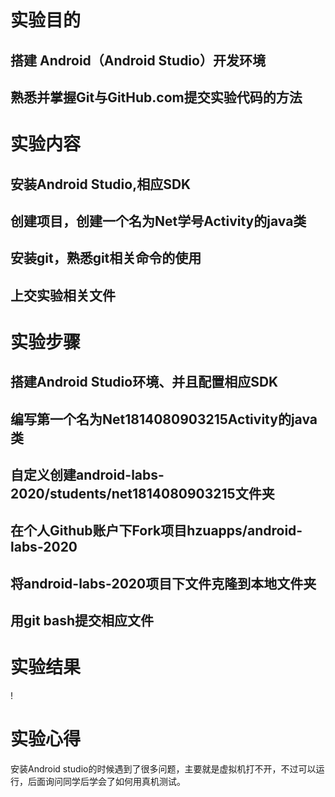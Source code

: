 # 实验目的
## 搭建 Android（Android Studio）开发环境
## 熟悉并掌握Git与GitHub.com提交实验代码的方法

# 实验内容
## 安装Android Studio,相应SDK
## 创建项目，创建一个名为Net学号Activity的java类
## 安装git，熟悉git相关命令的使用
## 上交实验相关文件

# 实验步骤
## 搭建Android Studio环境、并且配置相应SDK
## 编写第一个名为Net1814080903215Activity的java类
## 自定义创建android-labs-2020/students/net1814080903215文件夹
## 在个人Github账户下Fork项目hzuapps/android-labs-2020
## 将android-labs-2020项目下文件克隆到本地文件夹
## 用git bash提交相应文件

# 实验结果
!

# 实验心得
安装Android studio的时候遇到了很多问题，主要就是虚拟机打不开，不过可以运行，后面询问同学后学会了如何用真机测试。
